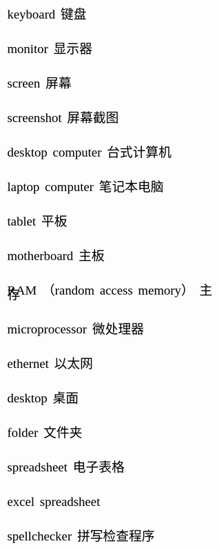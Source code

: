 <font style="font-size: 30px; color: black; font-family: 微软雅黑; white-space: pre-wrap; line-height: 10px; word-spacing: 5px; word-break: normal">

keyboard 键盘

monitor 显示器

screen 屏幕

screenshot 屏幕截图

desktop computer 台式计算机

laptop computer 笔记本电脑

tablet 平板

motherboard 主板

RAM （random access memory） 主存

microprocessor 微处理器

ethernet 以太网

desktop 桌面

folder 文件夹

spreadsheet 电子表格

excel spreadsheet

spellchecker 拼写检查程序

</font>
